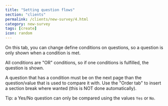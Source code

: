 ```yaml
---
title: "Setting question flows"
section: "clients"
permalink: /clients/new-survey/4.html
category: new-survey
tags: [create]
icon: random
---
```


On this tab, you can change define conditions on questions, so a question is only shown when a condition is met.

All conditions are "OR" conditions, so if one conditions is fulfilled, the question is shown.

A question that has a condition must be on the next page than the question/value that is used to compare it with. Use the "Order tab" to insert a section break where wanted (this is NOT done automatically).

Tip: a Yes/No question can only be compared using the values `Yes` or `No`.
